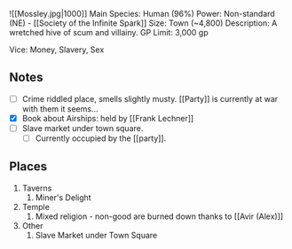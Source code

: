 ![[Mossley.jpg|1000]]
Main Species: Human (96%)
Power: Non-standard (NE) - [[Society of the Infinite Spark]]
Size: Town (~4,800)
Description: A wretched hive of scum and villainy.
GP Limit: 3,000 gp

Vice: Money, Slavery, Sex
## Notes
- [ ] Crime riddled place, smells slightly musty.  [[Party]] is currently at war with them it seems...
- [x] Book about Airships: held by [[Frank Lechner]]
- [ ] Slave market under town square.
	- [ ] Currently occupied by the [[party]].
## Places
1. Taverns
	1. Miner's Delight
2. Temple
	1. Mixed religion - non-good are burned down thanks to [[Avir (Alex)]]
3. Other
	1. Slave Market under Town Square
